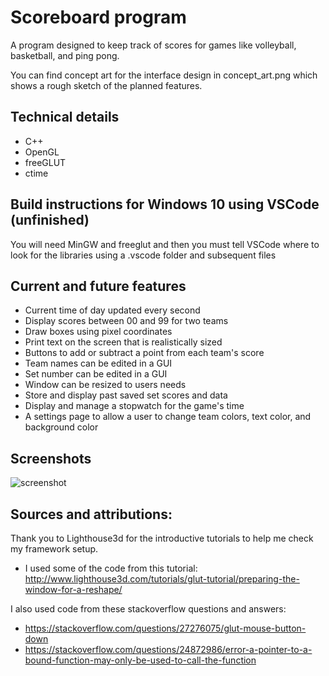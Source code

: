 # Scoreboard program

A program designed to keep track of scores for games like volleyball, basketball, and ping pong.

You can find concept art for the interface design in concept_art.png which shows a rough sketch of the planned features.

## Technical details
* C++
* OpenGL
* freeGLUT
* ctime

## Build instructions for Windows 10 using VSCode (unfinished)

You will need MinGW and freeglut and then you must tell VSCode where to look for the libraries using a .vscode folder and subsequent files

## Current and future features
* Current time of day updated every second
* Display scores between 00 and 99 for two teams
* Draw boxes using pixel coordinates
* Print text on the screen that is realistically sized
* Buttons to add or subtract a point from each team's score
* Team names can be edited in a GUI
* Set number can be edited in a GUI
* Window can be resized to users needs
* Store and display past saved set scores and data
* Display and manage a stopwatch for the game's time
* A settings page to allow a user to change team colors, text color, and background color

## Screenshots
![screenshot]()

## Sources and attributions:
Thank you to Lighthouse3d for the introductive tutorials to help me check my framework setup.
* I used some of the code from this tutorial:
http://www.lighthouse3d.com/tutorials/glut-tutorial/preparing-the-window-for-a-reshape/

I also used code from these stackoverflow questions and answers:
* https://stackoverflow.com/questions/27276075/glut-mouse-button-down
* https://stackoverflow.com/questions/24872986/error-a-pointer-to-a-bound-function-may-only-be-used-to-call-the-function



